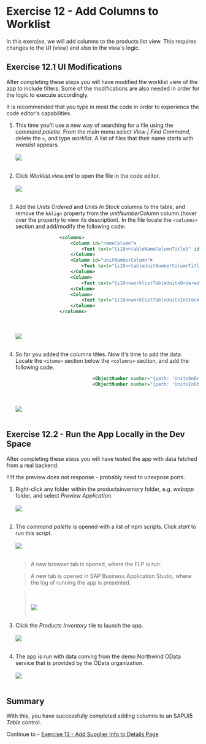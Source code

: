 # Exercise 12 - Add Columns to Worklist

In this exercise, we will add columns to the products list view. This requires changes to the UI (view) and also to the view's logic.

## Exercise 12.1 UI Modifications

After completing these steps you will have modified the worklist view of the app to include filters. Some of the modifications are also needed in order for the logic to execute accordingly.

It is recommended that you type in most the code in order to experience the code editor's capabilities.

1. This time you'll use a new way of searching for a file using the *command palette*. From the main menu select *View | Find Command*, delete the `>`, and type *worklist*. A list of files that their name starts with *worklist* appears.
    <br><br>![](images/2020-10_BAS_Command_Palette_Search_File_.jpg)<br><br>

2. Click *Worklist.view.xml* to open the file in the code editor. 
    <br><br>![](images/2020-10_BAS_Command_Palette_Search_File_Opened_.jpg)<br><br>

3. Add the *Units Ordered* and *Units In Stock* columns to the table, and remove the `hAlign` property from the *unitNumberColumn* column (hover over the property to view its description). In the file locate the `<columns>` section and add/modify the following code:
    ```xml
                    <columns>
                        <Column id="nameColumn">
                            <Text text="{i18n>tableNameColumnTitle}" id="nameColumnTitle"/>
                        </Column>
                        <Column id="unitNumberColumn">
                            <Text text="{i18n>tableUnitNumberColumnTitle}" id="unitNumberColumnTitle"/>
                        </Column>
                        <Column>
                            <Text text="{i18n>worklistTableUnitsOrderedColumnTitle}"/>
                        </Column>
                        <Column>
                            <Text text="{i18n>worklistTableUnitsInStockColumnTitle}"/>
                        </Column>
                    </columns>

    ```

    <br><br>![](images/2020-10_BAS_Worklist_Columns_Added_.jpg)<br><br>

4. So far you added the columns titles. Now it's time to add the data. Locate the `<items>` section below the `<columns>` section, and add the following code.
    ```xml
                                <ObjectNumber number="{path: 'UnitsOnOrder', formatter: 'formatter.numberUnit'}" unit="PC"></ObjectNumber>
                                <ObjectNumber number="{path: 'UnitsInStock', formatter: 'formatter.numberUnit'}" unit="PC"></ObjectNumber>
    ```

    <br><br>![](images/2020-10_BAS_Worklist_Cells_Added_.jpg)<br><br>

## Exercise 12.2 - Run the App Locally in the Dev Space

After completing these steps you will have tested the app with data fetched from a real backend.

!!!If the preview does not response - probably need to unexpose ports.

1.	Right-click any folder within the productsinventory folder, e.g. *webapp* folder, and select *Preview Application*.
    <br><br>![](images/2020-10_BAS_Preview_Application_Start-1_.jpg)<br><br>

2.	The *command palette* is opened with a list of npm scripts. Click *start* to run this script.
    <br><br>![](images/2020-10_BAS_Preview_Application_Start-2_.jpg)<br><br>

    >A new browser tab is opened, where the FLP is run.

    >A new tab is opened in SAP Business Application Studio, where the log of running the app is presented.

    ><br><br>![](images/2020-10_BAS_Preview_Application_Start-3_.jpg)<br><br>

3. Click the *Products Inventory* tile to launch the app.
    <br><br>![](images/2020-10_BAS_Preview_Application_Start-4_.jpg)<br><br>

4. The app is run with data coming from the demo Northwind OData service that is provided by the OData organization.
    <br><br>![](images/2020-10_BAS_Preview_Application_Start-5_.jpg)<br><br>



## Summary

With this, you have successfully completed adding columns to an SAPUI5 *Table* control. 

Continue to - [Exercise 13 - Add Supplier Info to Details Page](../ex13/README.md)
